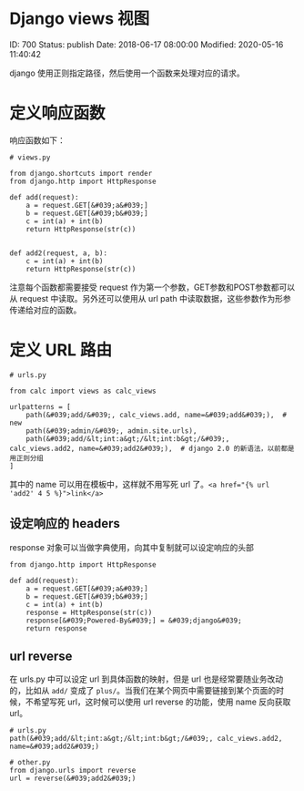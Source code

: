 # Django views 视图


ID: 700
Status: publish
Date: 2018-06-17 08:00:00
Modified: 2020-05-16 11:40:42


django 使用正则指定路径，然后使用一个函数来处理对应的请求。

# 定义响应函数

响应函数如下：

```
# views.py

from django.shortcuts import render
from django.http import HttpResponse
 
def add(request):
    a = request.GET[&#039;a&#039;]
    b = request.GET[&#039;b&#039;]
    c = int(a) + int(b)
    return HttpResponse(str(c))


def add2(request, a, b):
    c = int(a) + int(b)
    return HttpResponse(str(c))
```

注意每个函数都需要接受 request 作为第一个参数，GET参数和POST参数都可以从 request 中读取。另外还可以使用从 url path 中读取数据，这些参数作为形参传递给对应的函数。

# 定义 URL 路由

```
# urls.py

from calc import views as calc_views
 
urlpatterns = [
    path(&#039;add/&#039;, calc_views.add, name=&#039;add&#039;),  # new
    path(&#039;admin/&#039;, admin.site.urls),
    path(&#039;add/&lt;int:a&gt;/&lt;int:b&gt;/&#039;, calc_views.add2, name=&#039;add2&#039;),  # django 2.0 的新语法，以前都是用正则分组
]
```

其中的 name 可以用在模板中，这样就不用写死 url 了。`<a href="{% url 'add2' 4 5 %}">link</a>`

## 设定响应的 headers

response 对象可以当做字典使用，向其中复制就可以设定响应的头部

```
from django.http import HttpResponse

def add(request):
    a = request.GET[&#039;a&#039;]
    b = request.GET[&#039;b&#039;]
    c = int(a) + int(b)
    response = HttpResponse(str(c))
    response[&#039;Powered-By&#039;] = &#039;django&#039;
    return response
```

## url reverse

在 urls.py 中可以设定 url 到具体函数的映射，但是 url 也是经常要随业务改动的，比如从 `add/` 变成了 `plus/`。当我们在某个网页中需要链接到某个页面的时候，不希望写死 url，这时候可以使用 url reverse 的功能，使用 name 反向获取 url。

```
# urls.py
path(&#039;add/&lt;int:a&gt;/&lt;int:b&gt;/&#039;, calc_views.add2, name=&#039;add2&#039;)

# other.py
from django.urls import reverse
url = reverse(&#039;add2&#039;)
```